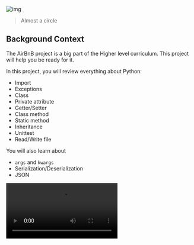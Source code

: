 ![img](https://assets.imaginablefutures.com/media/images/ALX_Logo.max-200x150.png)
> Almost a circle

## Background Context
The AirBnB project is a big part of the Higher level curriculum. This project will help you be ready for it.

In this project, you will review everything about Python:

* Import
* Exceptions
* Class
* Private attribute
* Getter/Setter
* Class method
* Static method
* Inheritance
* Unittest
* Read/Write file

You will also learn about

* ```args``` and ```kwargs```
* Serialization/Deserialization
* JSON

![Meme](https://s3.amazonaws.com/intranet-projects-files/holbertonschool-higher-level_programming+/331/giphy.mp4)